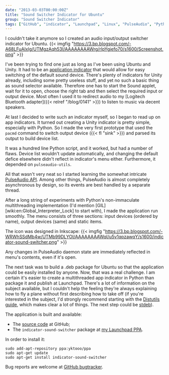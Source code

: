 ```yaml
---
date: "2013-03-03T00:00:00Z"
title: "Sound Switcher Indicator for Ubuntu"
group: "Sound Switcher Indicator"
tags: ["GitHub", "indicator", "Launchpad", "Linux", "PulseAudio", "Python", "sound", "Sound Switcher Indicator", "Ubuntu", "Unity"]
---
```


I couldn't take it anymore so I created an audio input/output switcher indicator for Ubuntu.
{{< imgfig "https://3.bp.blogspot.com/-A68LFuAIxlg/UTMgzAqh53I/AAAAAAAAWrg/rlpYgjefo70/s1600/Screenshot.png" >}}

<!--more-->

I've been trying to find one just as long as I've been using Ubuntu and Unity. It had to be an [application indicator](http://unity.ubuntu.com/projects/appindicators/) that would allow for easy switching of the default sound device. There's plenty of indicators for Unity already, including some pretty useless stuff, and yet no such a basic thing as sound selector available. Therefore one has to start the Sound applet, wait for it to open, choose the right tab and then select the required input or output device. Most often I used it to redirect audio to my [Logitech Bluetooth adapter]({{< relref "/blog/0141" >}}) to listen to music via decent speakers.

At last I decided to write such an indicator myself, so I began to read up on app indicators. It turned out creating a Unity indicator is pretty simple, especially with Python. So I made the very first prototype that used the `pacmd` command to switch output device ({{< fl "sink" >}}) and parsed its output to build device list.

It was a hundred line Python script, and it worked, but had a number of flaws. Device list wouldn't update automatically, and changing the default defice elsewhere didn't reflect in indicator's menu either. Furthermore, it depended on `pulseaudio-utils`.

All that wasn't very neat so I started learning the somewhat intricate [PulseAudio API](http://freedesktop.org/software/pulseaudio/doxygen/). Among other things, PulseAudio is almost completely asynchronous by design, so its events are best handled by a separate thread.

After a long string of experiments with Python's non-immaculate multithreading implementation (I'd mention [GIL][wiki:en:Global_Interpreter_Lock] to start with), I made the application run smoothly. The menu consists of three sections: input devices (ordered by name), output devices (same) and static items.

The icon was designed in Inkscape:
{{< imgfig "https://3.bp.blogspot.com/-WRWhSSdMb4w/UTMb99DLYOI/AAAAAAAAWqI/u5v1qpzawqY/s1600/indicator-sound-switcher.png" >}}

Any changes in PulseAudio daemon state are immediately reflected in menu's contents, even if it's open.

The next task was to build a .deb package for Ubuntu so that the application could be easily installed by anyone. Now, that was a real challenge. I am certain it's easier to create a multithreaded app indicator in Python than package it and publish at Launchpad. There's a lot of information on the subject available, but I couldn't help the feeling they're always explaining how to fly a plane without first describing how to take off (if you're interested in the subject, I'd strongly recommend starting with the [Distutils guide](http://docs.python.org/2/distutils/), which makes clear a lot of things. The next step could be [stdeb](https://github.com/astraw/stdeb)).

The application is built and available:

* The [source code](https://github.com/yktoo/indicator-sound-switcher) at GitHub;
* The `indicator-sound-switcher` package at [my Launchpad PPA](https://launchpad.net/~yktooo/+archive/ppa).

In order to install it:

    sudo add-apt-repository ppa:yktooo/ppa
    sudo apt-get update
    sudo apt-get install indicator-sound-switcher

Bug reports are welcome at [GitHub bugtracker](https://github.com/yktoo/indicator-sound-switcher/issues).
